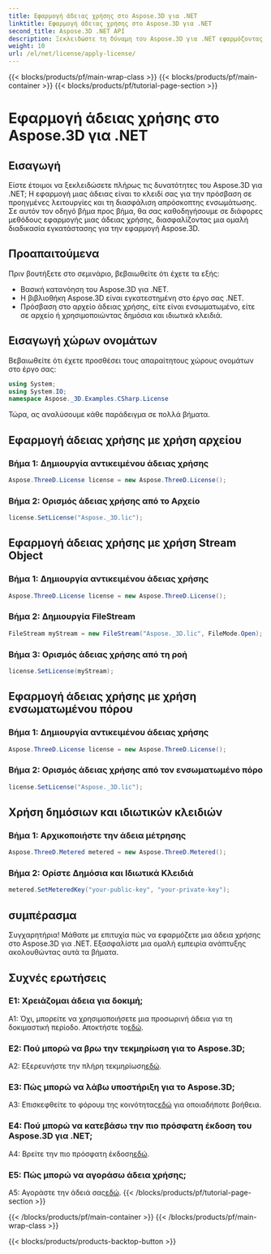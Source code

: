 ```yaml
---
title: Εφαρμογή άδειας χρήσης στο Aspose.3D για .NET
linktitle: Εφαρμογή άδειας χρήσης στο Aspose.3D για .NET
second_title: Aspose.3D .NET API
description: Ξεκλειδώστε τη δύναμη του Aspose.3D για .NET εφαρμόζοντας μια άδεια χρήσης απρόσκοπτα. Ακολουθήστε τον βήμα προς βήμα οδηγό μας για μια ομαλή εμπειρία ενσωμάτωσης.
weight: 10
url: /el/net/license/apply-license/
---
```


{{< blocks/products/pf/main-wrap-class >}}
{{< blocks/products/pf/main-container >}}
{{< blocks/products/pf/tutorial-page-section >}}

# Εφαρμογή άδειας χρήσης στο Aspose.3D για .NET

## Εισαγωγή

Είστε έτοιμοι να ξεκλειδώσετε πλήρως τις δυνατότητες του Aspose.3D για .NET; Η εφαρμογή μιας άδειας είναι το κλειδί σας για την πρόσβαση σε προηγμένες λειτουργίες και τη διασφάλιση απρόσκοπτης ενσωμάτωσης. Σε αυτόν τον οδηγό βήμα προς βήμα, θα σας καθοδηγήσουμε σε διάφορες μεθόδους εφαρμογής μιας άδειας χρήσης, διασφαλίζοντας μια ομαλή διαδικασία εγκατάστασης για την εφαρμογή Aspose.3D.

## Προαπαιτούμενα

Πριν βουτήξετε στο σεμινάριο, βεβαιωθείτε ότι έχετε τα εξής:

- Βασική κατανόηση του Aspose.3D για .NET.
- Η βιβλιοθήκη Aspose.3D είναι εγκατεστημένη στο έργο σας .NET.
- Πρόσβαση στο αρχείο άδειας χρήσης, είτε είναι ενσωματωμένο, είτε σε αρχείο ή χρησιμοποιώντας δημόσια και ιδιωτικά κλειδιά.

## Εισαγωγή χώρων ονομάτων

Βεβαιωθείτε ότι έχετε προσθέσει τους απαραίτητους χώρους ονομάτων στο έργο σας:

```csharp
using System;
using System.IO;
namespace Aspose._3D.Examples.CSharp.License
```

Τώρα, ας αναλύσουμε κάθε παράδειγμα σε πολλά βήματα.

## Εφαρμογή άδειας χρήσης με χρήση αρχείου

### Βήμα 1: Δημιουργία αντικειμένου άδειας χρήσης

```csharp
Aspose.ThreeD.License license = new Aspose.ThreeD.License();
```

### Βήμα 2: Ορισμός άδειας χρήσης από το Αρχείο

```csharp
license.SetLicense("Aspose._3D.lic");
```

## Εφαρμογή άδειας χρήσης με χρήση Stream Object

### Βήμα 1: Δημιουργία αντικειμένου άδειας χρήσης

```csharp
Aspose.ThreeD.License license = new Aspose.ThreeD.License();
```

### Βήμα 2: Δημιουργία FileStream

```csharp
FileStream myStream = new FileStream("Aspose._3D.lic", FileMode.Open);
```

### Βήμα 3: Ορισμός άδειας χρήσης από τη ροή

```csharp
license.SetLicense(myStream);
```

## Εφαρμογή άδειας χρήσης με χρήση ενσωματωμένου πόρου

### Βήμα 1: Δημιουργία αντικειμένου άδειας χρήσης

```csharp
Aspose.ThreeD.License license = new Aspose.ThreeD.License();
```

### Βήμα 2: Ορισμός άδειας χρήσης από τον ενσωματωμένο πόρο

```csharp
license.SetLicense("Aspose._3D.lic");
```

## Χρήση δημόσιων και ιδιωτικών κλειδιών

### Βήμα 1: Αρχικοποιήστε την άδεια μέτρησης

```csharp
Aspose.ThreeD.Metered metered = new Aspose.ThreeD.Metered();
```

### Βήμα 2: Ορίστε Δημόσια και Ιδιωτικά Κλειδιά

```csharp
metered.SetMeteredKey("your-public-key", "your-private-key");
```

## συμπέρασμα

Συγχαρητήρια! Μάθατε με επιτυχία πώς να εφαρμόζετε μια άδεια χρήσης στο Aspose.3D για .NET. Εξασφαλίστε μια ομαλή εμπειρία ανάπτυξης ακολουθώντας αυτά τα βήματα.

## Συχνές ερωτήσεις

### Ε1: Χρειάζομαι άδεια για δοκιμή;

 A1: Όχι, μπορείτε να χρησιμοποιήσετε μια προσωρινή άδεια για τη δοκιμαστική περίοδο. Αποκτήστε το[εδώ](https://purchase.aspose.com/temporary-license/).

### Ε2: Πού μπορώ να βρω την τεκμηρίωση για το Aspose.3D;

 A2: Εξερευνήστε την πλήρη τεκμηρίωση[εδώ](https://reference.aspose.com/3d/net/).

### Ε3: Πώς μπορώ να λάβω υποστήριξη για το Aspose.3D;

 A3: Επισκεφθείτε το φόρουμ της κοινότητας[εδώ](https://forum.aspose.com/c/3d/18) για οποιαδήποτε βοήθεια.

### Ε4: Πού μπορώ να κατεβάσω την πιο πρόσφατη έκδοση του Aspose.3D για .NET;

 A4: Βρείτε την πιο πρόσφατη έκδοση[εδώ](https://releases.aspose.com/3d/net/).

### Ε5: Πώς μπορώ να αγοράσω άδεια χρήσης;

 A5: Αγοράστε την άδειά σας[εδώ](https://purchase.aspose.com/buy).
{{< /blocks/products/pf/tutorial-page-section >}}

{{< /blocks/products/pf/main-container >}}
{{< /blocks/products/pf/main-wrap-class >}}

{{< blocks/products/products-backtop-button >}}
